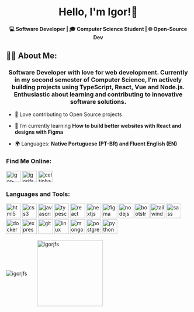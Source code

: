 <h1 align="center">Hello, I'm Igor!👋</h1>
<h4 align="center" color: #555;>
  💻 Software Developer | 🎓 Computer Science Student | 🌐 Open-Source Dev
</h4>
<h2>👨‍💻 About Me:</h2>

<h3 align="center">Software Developer with love for web development. Currently in my second semester of Computer Science, I'm actively building projects using TypeScript, React, Vue and Node.js. Enthusiastic about learning and contributing to innovative software solutions.</h3>

- 🐙 Love contributing to Open Source projects

- 🌱 I’m currently learning **How to build better websites with React and designs with Figma**

- 🌍 Languages: **Native Portuguese (PT-BR) and Fluent English (EN)**

<h3 align="left">Find Me Online:</h3>
<p align="left">
<a href="https://linkedin.com/in/igor-moraes" target="blank"><img align="center" src="https://cdn.jsdelivr.net/gh/rahuldkjain/github-profile-readme-generator/src/images/icons/Social/linked-in-alt.svg" alt="igor-moraes" height="30" width="40" /></a>
<a href="https://www.leetcode.com/igorjfs" target="blank"><img align="center" src="https://cdn.jsdelivr.net/gh/rahuldkjain/github-profile-readme-generator/src/images/icons/Social/leet-code.svg" alt="igorjfs" height="30" width="40" /></a>
<a href="https://discord.gg/celtinhaxd" target="blank"><img align="center" src="https://cdn.jsdelivr.net/gh/rahuldkjain/github-profile-readme-generator/src/images/icons/Social/discord.svg" alt="celtinhaxd" height="30" width="40" /></a>
</p>

<h3 align="left">Languages and Tools:</h3>
<p align="left">
<a href="https://www.w3.org/html/" target="_blank" rel="noreferrer"> <img src="https://cdn.jsdelivr.net/gh/devicons/devicon/icons/html5/html5-original-wordmark.svg" alt="html5" width="40" height="40"/></a> 
<a href="https://www.w3schools.com/css/" target="_blank" rel="noreferrer"> <img src="https://cdn.jsdelivr.net/gh/devicons/devicon/icons/css3/css3-original-wordmark.svg" alt="css3" width="40" height="40"/></a> 
<a href="https://developer.mozilla.org/en-US/docs/Web/JavaScript" target="_blank" rel="noreferrer"> <img src="https://cdn.jsdelivr.net/gh/devicons/devicon/icons/javascript/javascript-original.svg" alt="javascript" width="40" height="40"/></a> 
<a href="https://www.typescriptlang.org/" target="_blank" rel="noreferrer"> <img src="https://cdn.jsdelivr.net/gh/devicons/devicon/icons/typescript/typescript-original.svg" alt="typescript" width="40" height="40"/></a> 
<a href="https://reactjs.org/" target="_blank" rel="noreferrer"> <img src="https://cdn.jsdelivr.net/gh/devicons/devicon/icons/react/react-original-wordmark.svg" alt="react" width="40" height="40"/></a> 
<a href="https://nextjs.org/" target="_blank" rel="noreferrer"> <img src="https://cdn.worldvectorlogo.com/logos/nextjs-2.svg" alt="nextjs" width="40" height="40"/></a> 
<a href="https://www.figma.com/" target="_blank" rel="noreferrer"> <img src="https://www.vectorlogo.zone/logos/figma/figma-icon.svg" alt="figma" width="40" height="40"/></a> 
<a href="https://nodejs.org" target="_blank" rel="noreferrer"> <img src="https://cdn.jsdelivr.net/gh/devicons/devicon/icons/nodejs/nodejs-original-wordmark.svg" alt="nodejs" width="40" height="40"/></a> 
<a href="https://getbootstrap.com" target="_blank" rel="noreferrer"> <img src="https://cdn.jsdelivr.net/gh/devicons/devicon/icons/bootstrap/bootstrap-plain-wordmark.svg" alt="bootstrap" width="40" height="40"/></a> 
<a href="https://tailwindcss.com/" target="_blank" rel="noreferrer"> <img src="https://www.vectorlogo.zone/logos/tailwindcss/tailwindcss-icon.svg" alt="tailwind" width="40" height="40"/></a> 
<a href="https://sass-lang.com" target="_blank" rel="noreferrer"> <img src="https://cdn.jsdelivr.net/gh/devicons/devicon/icons/sass/sass-original.svg" alt="sass" width="40" height="40"/></a> 
<a href="https://www.docker.com/" target="_blank" rel="noreferrer"> <img src="https://cdn.jsdelivr.net/gh/devicons/devicon/icons/docker/docker-original-wordmark.svg" alt="docker" width="40" height="40"/></a> 
<a href="https://expressjs.com" target="_blank" rel="noreferrer"> <img src="https://cdn.jsdelivr.net/gh/devicons/devicon/icons/express/express-original-wordmark.svg" alt="express" width="40" height="40"/></a> 
<a href="https://git-scm.com/" target="_blank" rel="noreferrer"> <img src="https://www.vectorlogo.zone/logos/git-scm/git-scm-icon.svg" alt="git" width="40" height="40"/></a> 
<a href="https://www.linux.org/" target="_blank" rel="noreferrer"> <img src="https://cdn.jsdelivr.net/gh/devicons/devicon/icons/linux/linux-original.svg" alt="linux" width="40" height="40"/></a> 
<a href="https://www.mongodb.com/" target="_blank" rel="noreferrer"> <img src="https://cdn.jsdelivr.net/gh/devicons/devicon/icons/mongodb/mongodb-original-wordmark.svg" alt="mongodb" width="40" height="40"/></a> 
<a href="https://www.postgresql.org" target="_blank" rel="noreferrer"> <img src="https://cdn.jsdelivr.net/gh/devicons/devicon/icons/postgresql/postgresql-original-wordmark.svg" alt="postgresql" width="40" height="40"/></a> 
<a href="https://www.python.org" target="_blank" rel="noreferrer"> <img src="https://cdn.jsdelivr.net/gh/devicons/devicon/icons/python/python-original.svg" alt="python" width="40" height="40"/></a>
</p>

<p><img align="center" src="https://github-readme-stats.vercel.app/api?username=igorjfs&show_icons=true&hide_border=true&theme=react&locale=en" alt="igorjfs" />&nbsp; &nbsp; &nbsp; &nbsp;<img align="center" height="180px" alt="igorjfs" src="https://github-readme-stats.vercel.app/api/top-langs/?username=IgorJFS&theme=react&hide_border=true&include_all_commits=true&count_private=false&layout=compact&hide=ejs&exclude_repo=TailwindCSS-Login,Uber-Layout"/>
</a>
</p>

